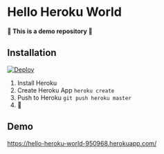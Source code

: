 # Hello Heroku World

**🚧 This is a demo repository 🚧**

## Installation

[![Deploy](https://www.herokucdn.com/deploy/button.svg)](https://heroku.com/deploy?template=https://github.com/pixelbrackets/hello-heroku-world)

1. Install Heroku
1. Create Heroku App `heroku create`
1. Push to Heroku `git push heroku master`
1. 🎉

## Demo

https://hello-heroku-world-950968.herokuapp.com/
